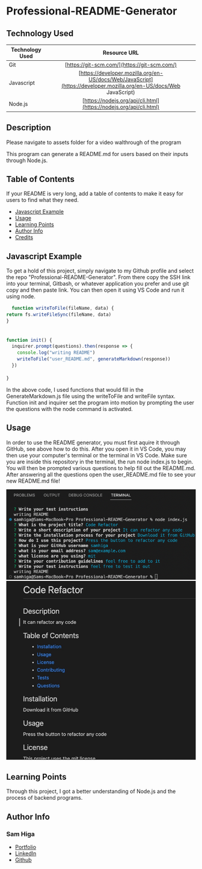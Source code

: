 # Professional-README-Generator

## Technology Used 

| Technology Used         | Resource URL           | 
| ------------- |:-------------:| 
| Git | [https://git-scm.com/](https://git-scm.com/)     | 
| Javascript | [https://developer.mozilla.org/en-US/docs/Web/JavaScript](https://developer.mozilla.org/en-US/docs/Web JavaScript)   |
| Node.js | [https://nodejs.org/api/cli.html](https://nodejs.org/api/cli.html)   |




## Description 

Please navigate to assets folder for a video walthrough of the program</br>

This program can generate a README.md for users based on their inputs through Node.js.




## Table of Contents 

If your README is very long, add a table of contents to make it easy for users to find what they need.

* [Javascript Example](#javascript-example)
* [Usage](#usage)
* [Learning Points](#learning-points)
* [Author Info](#author-info)
* [Credits](#credits)



## Javascript Example

To get a hold of this project, simply navigate to my Github profile and select the repo "Professional-README-Generator". From there copy the SSH link into your terminal, Gitbash, or whatever application you prefer and use git copy and then paste link. You can then open it using VS Code and run it using node.


```javascript
  function writeToFile(fileName, data) {
return fs.writeFileSync(fileName, data)
}


function init() {
  inquirer.prompt(questions).then(response => {
    console.log("writing README")
    writeToFile("user_README.md", generateMarkdown(response))
  })

}
```

In the above code, I used functions that would fill in the GenerateMarkdown.js file using the writeToFile and writeFile syntax. Function init and inquirer set the program into motion by prompting the user the questions with the node command is activated.


## Usage 

In order to use the README generator, you must first aquire it through GitHub, see above how to do this. After you open it in VS Code, you may then use your computer's terminal or the terminal in VS Code. Make sure you are inside this repository in the terminal, the run node index.js to begin. You will then be prompted various questions to help fill out the README.md. After answering all the questions open the user_README.md file to see your new README.md file!


<img src="./assets/Screen%20Shot%202023-04-20%20at%209.31.50%20PM.png" width=600>
<img src="./assets/Image%204-20-23%20at%209.32%20PM.jpg" width=600>


## Learning Points 


Through this project, I got a better understanding of Node.js and the process of backend programs.


## Author Info


### Sam Higa 


* [Portfolio](https://samhiga.github.io/my-portfolio/)
* [LinkedIn](https://www.linkedin.com/in/sam-higa-b887b9209/)
* [Github](https://github.com/samhiga)
